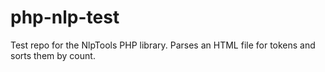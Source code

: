 # php-nlp-test
Test repo for the NlpTools PHP library. Parses an HTML file for tokens and sorts them by count.

